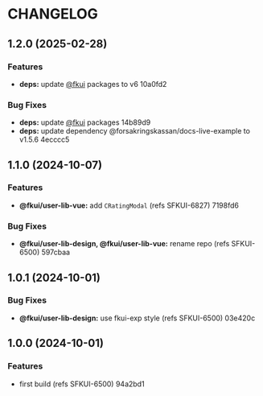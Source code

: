 # CHANGELOG

## 1.2.0 (2025-02-28)

### Features

* **deps:** update [@fkui](undefined/fkui) packages to v6 10a0fd2

### Bug Fixes

* **deps:** update [@fkui](undefined/fkui) packages 14b89d9
* **deps:** update dependency @forsakringskassan/docs-live-example to v1.5.6 4ecccc5

## 1.1.0 (2024-10-07)


### Features

* **@fkui/user-lib-vue:** add `CRatingModal` (refs SFKUI-6827) 7198fd6


### Bug Fixes

* **@fkui/user-lib-design, @fkui/user-lib-vue:** rename repo (refs SFKUI-6500) 597cbaa

## 1.0.1 (2024-10-01)


### Bug Fixes

* **@fkui/user-lib-design:** use fkui-exp style (refs SFKUI-6500) 03e420c

## 1.0.0 (2024-10-01)


### Features

* first build (refs SFKUI-6500) 94a2bd1
